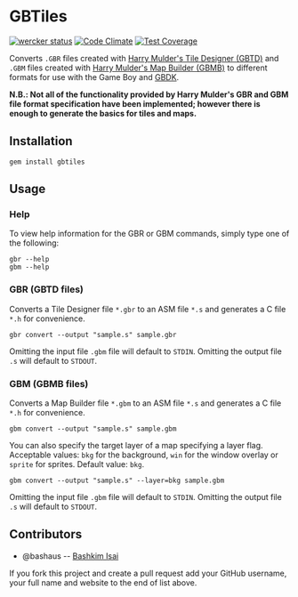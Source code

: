 # GBTiles

[![wercker status](https://app.wercker.com/status/c42dc696662599ce8eb787410c3b8780/s "wercker status")](https://app.wercker.com/project/bykey/c42dc696662599ce8eb787410c3b8780) [![Code Climate](https://codeclimate.com/github/bashaus/gbtiles/badges/gpa.svg)](https://codeclimate.com/github/bashaus/gbtiles) [![Test Coverage](https://codeclimate.com/github/bashaus/gbtiles/badges/coverage.svg)](https://codeclimate.com/github/bashaus/gbtiles/coverage)

Converts `.GBR` files created with 
[Harry Mulder's Tile Designer (GBTD)](http://www.devrs.com/gb/hmgd/gbtd.html)
and `.GBM` files created with 
[Harry Mulder's Map Builder (GBMB)](http://www.devrs.com/gb/hmgd/gbmb.html)
to different formats for use with the Game Boy and 
[GBDK](http://gbdk.sourceforge.net/).

**N.B.: Not all of the functionality provided by Harry Mulder's GBR and GBM 
file format specification have been implemented; however there is enough to 
generate the basics for tiles and maps.**

## Installation

    gem install gbtiles

## Usage

### Help

To view help information for the GBR or GBM commands, simply type one of the 
following:

    gbr --help
    gbm --help

### GBR (GBTD files)

Converts a Tile Designer file `*.gbr` to an ASM file `*.s` and generates 
a C file `*.h` for convenience.

    gbr convert --output "sample.s" sample.gbr

Omitting the input file `.gbm` file will default to `STDIN`. Omitting the
output file `.s` will default to `STDOUT`.

### GBM (GBMB files)

Converts a Map Builder file `*.gbm` to an ASM file `*.s` and generates 
a C file `*.h` for convenience.

    gbm convert --output "sample.s" sample.gbm

You can also specify the target layer of a map specifying a layer flag. 
Acceptable values: `bkg` for the background, `win` for the window overlay or 
`sprite` for sprites. Default value: `bkg`.

    gbm convert --output "sample.s" --layer=bkg sample.gbm

Omitting the input file `.gbm` file will default to `STDIN`. Omitting the
output file `.s` will default to `STDOUT`.

## Contributors

* @bashaus -- [Bashkim Isai](http://www.bashkim.com/)

If you fork this project and create a pull request add your GitHub username, your full name and website to the end of list above.
